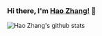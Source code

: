 ### Hi there, I'm [Hao Zhang!](https://hzhangxyz.github.io) 👋

![Hao Zhang's github stats](https://github-readme-stats.vercel.app/api?username=hzhangxyz&show_icons=true&theme=tokyonight)
